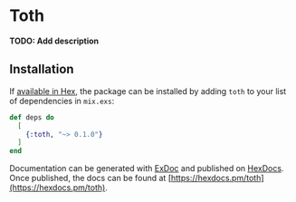 # Toth

**TODO: Add description**

## Installation

If [available in Hex](https://hex.pm/docs/publish), the package can be installed
by adding `toth` to your list of dependencies in `mix.exs`:

```elixir
def deps do
  [
    {:toth, "~> 0.1.0"}
  ]
end
```

Documentation can be generated with [ExDoc](https://github.com/elixir-lang/ex_doc)
and published on [HexDocs](https://hexdocs.pm). Once published, the docs can
be found at [https://hexdocs.pm/toth](https://hexdocs.pm/toth).

